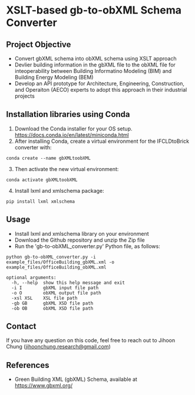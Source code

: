 # XSLT-based gb-to-obXML Schema Converter

## Project Objective
- Convert gbXML schema into obXML schema using XSLT approach
- Devlier building information in the gbXML file to the obXML file for inteoperability between Building Informatino Modeling (BIM) and Building Energy Modeling (BEM)
- Develop an API prototype for Architecture, Engineering, Construction, and Operaiton (AECO) experts to adopt this approach in their industrial projects

## Installation libraries using Conda
1. Download the Conda installer for your OS setup. https://docs.conda.io/en/latest/miniconda.html
2. After installing Conda, create a virtual environment for the IFCLDtoBrick converter with:
```
conda create --name gbXMLtoobXML
```
3. Then activate the new virtual environment:
```
conda activate gbXMLtoobXML
```
4. Install lxml and xmlschema package:
```
pip install lxml xmlschema
```


## Usage
- Install lxml and xmlschema library on your environment
- Download the Github repository and unzip the Zip file
- Run the 'gb-to-obXML_converter.py' Python file, as follows:
```
python gb-to-obXML_converter.py -i example_files/OfficeBuilding_gbXML.xml -o example_files/OfficeBuilding_obXML.xml
```
```
optional arguments:
  -h, --help  show this help message and exit
  -i I        gbXML input file path
  -o O        obXML output file path
  -xsl XSL    XSL file path
  -gb GB      gbXML XSD file path
  -ob OB      obXML XSD file path
```

## Contact
If you have any question on this code, feel free to reach out to Jihoon Chung (jihoonchung.research@gmail.com)

## References
- Green Building XML (gbXML) Schema, available at https://www.gbxml.org/
